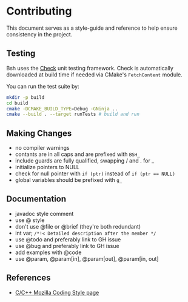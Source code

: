 # Contributing

This document serves as a style-guide and reference to help ensure consistency
in the project.

## Testing

Bsh uses the [Check](http://check.sourceforge.net/) unit testing framework.
Check is automatically downloaded at build time if needed via CMake's
`FetchContent` module.

You can run the test suite by:

```sh
mkdir -p build
cd build
cmake -DCMAKE_BUILD_TYPE=Debug -GNinja ..
cmake --build . --target runTests # build and run
```

## Making Changes

- no compiler warnings
- contants are in all caps and are prefixed with `BSH_`
- include guards are fully qualified, swapping / and . for \_
- initialize pointers to NULL
- check for null pointer with `if (ptr)` instead of `if (ptr == NULL)`
- global variables should be prefixed with `g_`

## Documentation

- javadoc style comment
- use @ style
- don't use @file or @brief (they're both redundant)
- int var; `/*!< Detailed description after the member */`
- use @todo and preferably link to GH issue
- use @bug and preferably link to GH issue
- add examples with @code
- use @param, @param[in], @param[out], @param[in, out]

## References

- [C/C++ Mozilla Coding Style page](https://developer.mozilla.org/en-US/docs/Mozilla/Developer_guide/Coding_Style)
